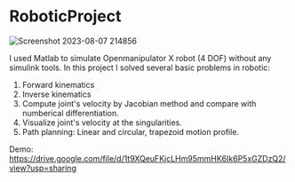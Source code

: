 # RoboticProject
![Screenshot 2023-08-07 214856](https://github.com/TanNguyen2812/RoboticProject/assets/141646071/3e257150-b705-42e9-b728-673108e4aa90)


I used Matlab to simulate Openmanipulator X robot (4 DOF) without any simulink tools. 
In this project I solved several basic problems in robotic: 
1. Forward kinematics 
2. Inverse kinematics 
3. Compute joint's velocity by Jacobian method and compare with numberical differentiation. 
4. Visualize joint's velocity at the singularities.
5. Path planning: Linear and circular, trapezoid motion profile. 

Demo:   
https://drive.google.com/file/d/1t9XQeuFKjcLHm95mmHK6Ik6P5xGZDzQ2/view?usp=sharing
